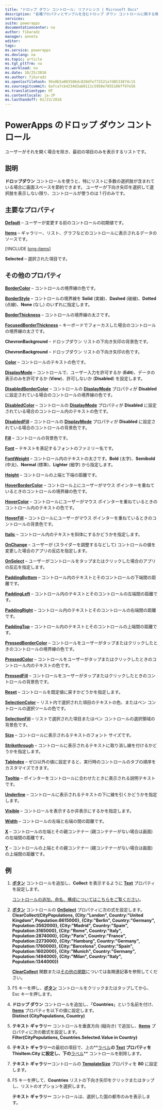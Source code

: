 ```yaml
---
title: "ドロップ ダウン コントロール: リファレンス | Microsoft Docs"
description: "各種プロパティとサンプルを含むドロップ ダウン コントロールに関する情報"
services: 
suite: powerapps
documentationcenter: na
author: fikaradz
manager: anneta
editor: 
tags: 
ms.service: powerapps
ms.devlang: na
ms.topic: article
ms.tgt_pltfrm: na
ms.workload: na
ms.date: 10/25/2016
ms.author: fikaradz
ms.openlocfilehash: 95e0b5a003586dc028dfe772521a7d8533874c15
ms.sourcegitcommit: 6afca7cb4234d3a60111c5950e7855106ff97e56
ms.translationtype: HT
ms.contentlocale: ja-JP
ms.lasthandoff: 01/23/2018
---
```

# <a name="drop-down-control-in-powerapps"></a>PowerApps のドロップ ダウン コントロール
ユーザーがそれを開く場合を除き、最初の項目のみを表示するリストです。

## <a name="description"></a>説明
**ドロップダウン** コントロールを使うと、特にリストに多数の選択肢が含まれている場合に画面スペースを節約できます。 ユーザーが下向き矢印を選択して選択肢を表示しない限り、コントロールが使うのは 1 行のみです。

## <a name="key-properties"></a>主要なプロパティ
**[Default](properties-core.md)** – ユーザーが変更する前のコントロールの初期値です。

**[Items](properties-core.md)** – ギャラリー、リスト、グラフなどのコントロールに表示されるデータのソースです。

[!INCLUDE [long-items](../includes/long-items.md)]

**Selected** – 選択された項目です。

## <a name="additional-properties"></a>その他のプロパティ
**[BorderColor](properties-color-border.md)** – コントロールの境界線の色です。

**[BorderStyle](properties-color-border.md)** – コントロールの境界線を **Solid** (実線)、**Dashed** (破線)、**Dotted** (点線)、**None** (なし) のいずれに指定します。

**[BorderThickness](properties-color-border.md)** – コントロールの境界線の太さです。

**[FocusedBorderThickness](properties-color-border.md)** – キーボードでフォーカスした場合のコントロールの境界線の太さです。

**ChevronBackground** – ドロップダウン リストの下向き矢印の背景色です。

**ChevronBackground** – ドロップダウン リストの下向き矢印の色です。

**[Color](properties-color-border.md)** – コントロールのテキストの色です。

**[DisplayMode](properties-core.md)** – コントロールで、ユーザー入力を許可するか (**Edit**)、データの表示のみを許可するか (**View**)、許可しないか (**Disabled**) を設定します。

**[DisabledBorderColor](properties-color-border.md)** – コントロールの **[DisplayMode](properties-core.md)** プロパティが **Disabled** に設定されている場合のコントロールの境界線の色です。

**[DisabledColor](properties-color-border.md)** – コントロールの **[DisplayMode](properties-core.md)** プロパティが **Disabled** に設定されている場合のコントロール内のテキストの色です。

**[DisabledFill](properties-color-border.md)** – コントロールの **[DisplayMode](properties-core.md)** プロパティが **Disabled** に設定されている場合のコントロールの背景色です。

**[Fill](properties-color-border.md)** – コントロールの背景色です。

**[Font](properties-text.md)** – テキストを表記するフォントのファミリー名です。

**[FontWeight](properties-text.md)** – コントロール内のテキストの太さです。**Bold** (太字)、**Semibold** (中太)、**Normal** (標準)、**Lighter** (細字) から指定します。

**[Height](properties-size-location.md)** – コントロールの上端と下端の距離です。

**[HoverBorderColor](properties-color-border.md)** – コントロール上にユーザーがマウス ポインターを重ねているときのコントロールの境界線の色です。

**[HoverColor](properties-color-border.md)** – コントロールにユーザーがマウス ポインターを重ねているときのコントロール内のテキストの色です。

**[HoverFill](properties-color-border.md)** – コントロールにユーザーがマウス ポインターを重ねているときのコントロールの背景色です。

**[Italic](properties-text.md)** – コントロール内のテキストを斜体にするかどうかを指定します。

**[OnChange](properties-core.md)** – ユーザーが (スライダーを調整するなどして) コントロールの値を変更した場合のアプリの反応を指定します。

**[OnSelect](properties-core.md)** – ユーザーがコントロールをタップまたはクリックした場合のアプリの反応を指定します。

**[PaddingBottom](properties-size-location.md)** – コントロール内のテキストとそのコントロールの下端間の距離です。

**[PaddingLeft](properties-size-location.md)** – コントロール内のテキストとそのコントロールの左端間の距離です。

**[PaddingRight](properties-size-location.md)** – コントロール内のテキストとそのコントロールの右端間の距離です。

**[PaddingTop](properties-size-location.md)** – コントロール内のテキストとそのコントロールの上端間の距離です。

**[PressedBorderColor](properties-color-border.md)** – コントロールをユーザーがタップまたはクリックしたときのコントロールの境界線の色です。

**[PressedColor](properties-color-border.md)** – コントロールをユーザーがタップまたはクリックしたときのコントロール内のテキストの色です。

**[PressedFill](properties-color-border.md)** – コントロールをユーザーがタップまたはクリックしたときのコントロールの背景色です。

**[Reset](properties-core.md)** – コントロールを既定値に戻すかどうかを指定します。

**[SelectionColor](properties-color-border.md)** – リスト内で選択された項目のテキストの色、またはペン コントロールの選択ツールの色です。

**[SelectionFill](properties-color-border.md)** – リストで選択された項目またはペン コントロールの選択領域の背景色です。

**[Size](properties-text.md)** – コントロールに表示されるテキストのフォント サイズです。

**[Strikethrough](properties-text.md)** – コントロールに表示されるテキストに取り消し線を付けるかどうかを指定します。

**[TabIndex](properties-accessibility.md)** – ゼロ以外の値に設定すると、実行時のコントロールのタブの順序をカスタマイズできます。

**[Tooltip](properties-core.md)** – ポインターをコントロールに合わせたときに表示される説明テキストです。

**[Underline](properties-text.md)** – コントロールに表示されるテキストの下に線を引くかどうかを指定します。

**[Visible](properties-core.md)** – コントロールを表示するか非表示にするかを指定します。

**[Width](properties-size-location.md)** – コントロールの左端と右端の間の距離です。

**[X](properties-size-location.md)** – コントロールの左端とその親コンテナー (親コンテナーがない場合は画面) の左端間の距離です。

**[Y](properties-size-location.md)** – コントロールの上端とその親コンテナー (親コンテナーがない場合は画面) の上端間の距離です。

## <a name="example"></a>例
1. **[ボタン](control-button.md)** コントロールを追加し、**Collect** を表示するように **[Text](properties-core.md)** プロパティを設定します。
   
    [コントロールの追加、命名、構成についてはこちらをご覧ください](../add-configure-controls.md)。
2. **[ボタン](control-button.md)** コントロールの **[OnSelect](properties-core.md)** プロパティに次の式を設定します。
   <br>**ClearCollect(CityPopulations, {City:"London", Country:"United Kingdom", Population:8615000}, {City:"Berlin", Country:"Germany", Population:3562000}, {City:"Madrid", Country:"Spain", Population:3165000}, {City:"Rome", Country:"Italy", Population:2874000}, {City:"Paris", Country:"France", Population:2273000}, {City:"Hamburg", Country:"Germany", Population:1760000}, {City:"Barcelona", Country:"Spain", Population:1602000}, {City:"Munich", Country:"Germany", Population:1494000}, {City:"Milan", Country:"Italy", Population:1344000})**
   
    **[ClearCollect](../functions/function-clear-collect-clearcollect.md)** 関数または[その他の関数](../formula-reference.md)については各関連記事を参照してください。
3. F5 キーを押し、**[ボタン](control-button.md)** コントロールをクリックまたはタップしてから、Esc キーを押します。
4. **ドロップ ダウン** コントロールを追加し、「**Countries**」という名前を付け、**[Items](properties-core.md)** プロパティを以下の値に設定します。
   <br>**Distinct (CityPopulations, Country)**
5. **テキスト ギャラリー** コントロールを垂直方向 (縦向き) で追加し、**[Items](properties-core.md)** プロパティに次の数式を設定します。
   <br>**Filter(CityPopulations, Countries.Selected.Value in Country)**
6. **テキスト ギャラリー**の最初の項目で、上の**[ラベル](control-text-box.md)**の **[Text](properties-core.md)** プロパティを **ThisItem.City** に設定し、下の**[ラベル](control-text-box.md)** コントロールを削除します。
7. **テキスト ギャラリー**コントロールの **[TemplateSize](control-gallery.md)** プロパティを **80** に設定します。
8. F5 キーを押して、**Countries** リストの下向き矢印をクリックまたはタップし、リストのオプションを選択します。
   
    **テキスト ギャラリー** コントロールは、選択した国の都市のみを表示します。

